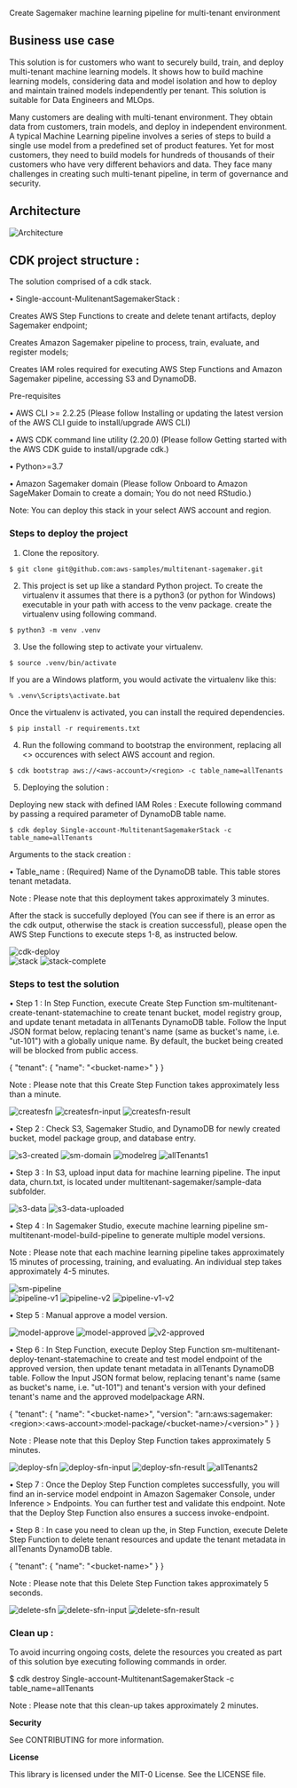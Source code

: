 Create Sagemaker machine learning pipeline for multi-tenant environment

## Business use case

This solution is for customers who want to securely build, train, and deploy multi-tenant machine learning models. It shows how to build machine learning models, considering data and model isolation and how to deploy and maintain trained models independently per tenant. This solution is suitable for Data Engineers and MLOps.

Many customers are dealing with multi-tenant environment. They obtain data from customers, train models, and deploy in independent environment. A typical Machine Learning pipeline involves a series of steps to build a single use model from a predefined set of product features. Yet for most customers, they need to build models for hundreds of thousands of their customers who have very different behaviors and data. They face many challenges in creating such multi-tenant pipeline, in term of governance and security.

## Architecture

![Architecture](./images/Architecture.jpg)   

## CDK project structure :

The solution comprised of a cdk stack.

•	Single-account-MulitenantSagemakerStack : 

Creates AWS Step Functions to create and delete tenant artifacts, deploy Sagemaker endpoint; 

Creates Amazon Sagemaker pipeline to process, train, evaluate, and register models; 

Creates IAM roles required for executing AWS Step Functions and Amazon Sagemaker pipeline, accessing S3 and DynamoDB.

Pre-requisites

•	AWS CLI >= 2.2.25 (Please follow Installing or updating the latest version of the AWS CLI guide to install/upgrade AWS CLI)

•	AWS CDK command line utility (2.20.0) (Please follow Getting started with the AWS CDK guide to install/upgrade cdk.)

•	Python>=3.7

•	Amazon Sagemaker domain (Please follow Onboard to Amazon SageMaker Domain to create a domain; You do not need RStudio.)

Note: You can deploy this stack in your select AWS account and region.

### Steps to deploy the project

1.	Clone the repository.

   `$ git clone git@github.com:aws-samples/multitenant-sagemaker.git`

2.	This project is set up like a standard Python project. To create the virtualenv it assumes that there is a python3 (or python for Windows) executable in your path with access to the venv package. create the virtualenv using following command.

   `$ python3 -m venv .venv` 

3.	Use the following step to activate your virtualenv.

   `$ source .venv/bin/activate`

If you are a Windows platform, you would activate the virtualenv like this:

   `% .venv\Scripts\activate.bat`

Once the virtualenv is activated, you can install the required dependencies.

   `$ pip install -r requirements.txt`

4.	Run the following command to bootstrap the environment, replacing all <> occurences with select AWS account and region.

   `$ cdk bootstrap aws://<aws-account>/<region> -c table_name=allTenants`

5.	Deploying the solution :

Deploying new stack with defined IAM Roles : Execute following command by passing a required parameter of DynamoDB table name.

   `$ cdk deploy Single-account-MultitenantSagemakerStack -c table_name=allTenants`

Arguments to the stack creation :

•	Table_name : (Required) Name of the DynamoDB table. This table stores tenant metadata.

Note : Please note that this deployment takes approximately 3 minutes.

After the stack is succefully deployed (You can see if there is an error as the cdk output, otherwise the stack is creation successful), please open the AWS Step Functions to execute steps 1-8, as instructed below.

![cdk-deploy](./images/cdk-deploy.jpg)   
![stack](./images/stack.jpg) 
![stack-complete](./images/stack-complete.jpg) 


### Steps to test the solution

•	Step 1 : In Step Function, execute Create Step Function sm-multitenant-create-tenant-statemachine to create tenant bucket, model registry group, and update tenant metadata in allTenants DynamoDB table. Follow the Input JSON format below, replacing tenant's name (same as bucket's name, i.e. "ut-101") with a globally unique name. By default, the bucket being created will be blocked from public access.

{
    "tenant": {
      "name": "\<bucket-name\>"
    }
}

Note : Please note that this Create Step Function takes approximately less than a minute.

![createsfn](./images/create-sfn.jpg) 
![createsfn-input](./images/create-sfn-input.jpg) 
![createsfn-result](./images/create-sfn-result.jpg) 
 
•	Step 2 : Check S3, Sagemaker Studio, and DynamoDB for newly created bucket, model package group, and database entry. 

![s3-created](./images/bucket-created.jpg) 
![sm-domain](./images/sm-domain.jpg)
![modelreg](./images/modelreg.jpg)
![allTenants1](./images/allTenants1.jpg) 
 
•	Step 3 : In S3, upload input data for machine learning pipeline. The input data, churn.txt, is located under multitenant-sagemaker/sample-data subfolder.

![s3-data](./images/s3-data.jpg) 
![s3-data-uploaded](./images/s3-data-uploaded.jpg) 

•	Step 4 : In Sagemaker Studio, execute machine learning pipeline sm-multitenant-model-build-pipeline to generate multiple model versions.

Note : Please note that each machine learning pipeline takes approximately 15 minutes of processing, training, and evaluating. An individual step takes approximately 4-5 minutes.

![sm-pipeline](./images/sm-pipeline.jpg)  
![pipeline-v1](./images/pipeline-v1.jpg)
![pipeline-v2](./images/pipeline-v2.jpg)
![pipeline-v1-v2](./images/pipeline-v1-v2.jpg)
  
•	Step 5 : Manual approve a model version.

![model-approve](./images/model-approve.jpg)
![model-approved](./images/model-approved.jpg)
![v2-approved](./imagesv2-approved.jpg)
 
•	Step 6 : In Step Function, execute Deploy Step Function sm-multitenant-deploy-tenant-statemachine to create and test model endpoint of the approved version, then update tenant metadata in allTenants DynamoDB table. Follow the Input JSON format below, replacing tenant's name (same as bucket's name, i.e. "ut-101") and tenant's version with your defined tenant's name and the approved modelpackage ARN.

{
    "tenant": {
      "name": "\<bucket-name\>",
      "version": "arn:aws:sagemaker:\<region\>:\<aws-account\>:model-package/\<bucket-name\>/\<version\>"
    }
}

Note : Please note that this Deploy Step Function takes approximately 5 minutes.

![deploy-sfn](./images/deploy-sfn.jpg) 
![deploy-sfn-input](./images/deploy-sfn-input.jpg) 
![deploy-sfn-result](./images/deploy-sfn-result.jpg) 
![allTenants2](./images/allTenants2.jpg) 

•	Step 7 : Once the Deploy Step Function completes successfully, you will find an in-service model endpoint in Amazon Sagemaker Console, under Inference > Endpoints. You can further test and validate this endpoint. Note that the Deploy Step Function also ensures a success invoke-endpoint.

•	Step 8 : In case you need to clean up the, in Step Function, execute Delete Step Function to delete tenant resources and update the tenant metadata in allTenants DynamoDB table.

{
    "tenant": {
      "name": "\<bucket-name\>"
    }
}

Note : Please note that this Delete Step Function takes approximately 5 seconds.

![delete-sfn](./images/delete-sfn.jpg) 
![delete-sfn-input](./images/delete-sfn-input.jpg) 
![delete-sfn-result](./images/delete-sfn-result.jpg) 
 
### Clean up :

To avoid incurring ongoing costs, delete the resources you created as part of this solution bye executing following commands in order.

   $ cdk destroy Single-account-MultitenantSagemakerStack -c table_name=allTenants

Note : Please note that this clean-up takes approximately 2 minutes.

**Security**

See CONTRIBUTING for more information.

**License**

This library is licensed under the MIT-0 License. See the LICENSE file.

